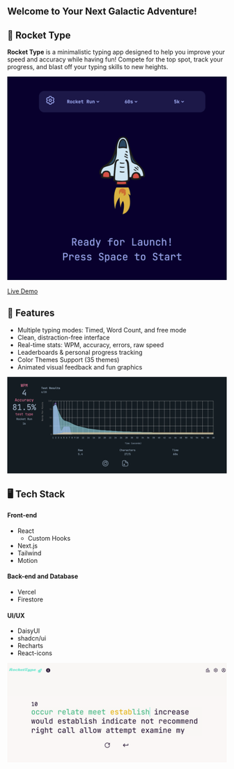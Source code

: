 ## Welcome to Your Next Galactic Adventure!

## 🚀 Rocket Type

**Rocket Type** is a minimalistic typing app designed to help you improve your speed and accuracy while having fun! Compete for the top spot, track your progress, and blast off your typing skills to new heights.

![alt text](<Screenshot 2025-06-20 at 22.29.58.png>)

[Live Demo](https://celestial-scribes.vercel.app)

## 🚩 Features

- Multiple typing modes: Timed, Word Count, and free mode
- Clean, distraction-free interface
- Real-time stats: WPM, accuracy, errors, raw speed
- Leaderboards & personal progress tracking
- Color Themes Support (35 themes)
- Animated visual feedback and fun graphics

![alt text](image-1.png)

## 🖥️ Tech Stack

#### Front-end
- React
    - Custom Hooks
- Next.js
- Tailwind
- Motion


#### Back-end and Database
- Vercel
- Firestore

#### UI/UX
- DaisyUI
- shadcn/ui
- Recharts
- React-icons

![alt text](image.png)
